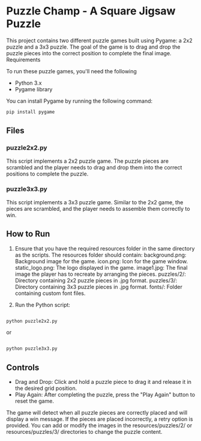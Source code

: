 # Puzzle Champ - A Square Jigsaw Puzzle

This project contains two different puzzle games built using Pygame: a 2x2 puzzle and a 3x3 puzzle. The goal of the game is to drag and drop the puzzle pieces into the correct position to complete the final image.
Requirements

To run these puzzle games, you'll need the following
- Python 3.x
- Pygame library


You can install Pygame by running the following command:
 ```bash
pip install pygame
```

## Files
### puzzle2x2.py

This script implements a 2x2 puzzle game. The puzzle pieces are scrambled and the player needs to drag and drop them into the correct positions to complete the puzzle.

### puzzle3x3.py

This script implements a 3x3 puzzle game. Similar to the 2x2 game, the pieces are scrambled, and the player needs to assemble them correctly to win.


## How to Run

1. Ensure that you have the required resources folder in the same directory as the scripts. The resources folder should contain:
        background.png: Background image for the game.
        icon.png: Icon for the game window.
        static_logo.png: The logo displayed in the game.
        image1.jpg: The final image the player has to recreate by arranging the pieces.
        puzzles/2/: Directory containing 2x2 puzzle pieces in .jpg format.
        puzzles/3/: Directory containing 3x3 puzzle pieces in .jpg format.
        fonts/: Folder containing custom font files.

2. Run the Python script:

```bash

python puzzle2x2.py
```
or

```bash

python puzzle3x3.py
```
## Controls

- Drag and Drop: Click and hold a puzzle piece to drag it and release it in the desired grid position.
- Play Again: After completing the puzzle, press the "Play Again" button to reset the game.

The game will detect when all puzzle pieces are correctly placed and will display a win message. If the pieces are placed incorrectly, a retry option is provided. You can add or modify the images in the resources/puzzles/2/ or resources/puzzles/3/ directories to change the puzzle content.
